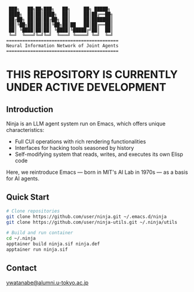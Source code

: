 <!-- ---
!-- title: ./Semacs/README.md
!-- author: ywatanabe
!-- date: 2024-12-08 03:12:12
!-- --- -->

``` plaintext
 ███╗   ██╗██╗███╗   ██╗     ██╗ █████╗ 
 ████╗  ██║██║████╗  ██║     ██║██╔══██╗
 ██╔██╗ ██║██║██╔██╗ ██║     ██║███████║
 ██║╚██╗██║██║██║╚██╗██║██   ██║██╔══██║
 ██║ ╚████║██║██║ ╚████║╚█████╔╝██║  ██║
 ╚═╝  ╚═══╝╚═╝╚═╝  ╚═══╝ ╚════╝ ╚═╝  ╚═╝
==========================================
Neural Information Network of Joint Agents
==========================================
```

THIS REPOSITORY IS CURRENTLY UNDER ACTIVE DEVELOPMENT
=====================================================

## Introduction
Ninja is an LLM agent system run on Emacs, which offers unique characteristics:
- Full CUI operations with rich rendering functionalities 
- Interfaces for hacking tools seasoned by history
- Self-modifying system that reads, writes, and executes its own Elisp code

Here, we reintroduce Emacs — born in MIT's AI Lab in 1970s — as a basis for AI agents.

## Quick Start
```bash
# Clone repositories
git clone https://github.com/user/ninja.git ~/.emacs.d/ninja
git clone https://github.com/user/ninja-utils.git ~/.ninja/utils

# Build and run container
cd ~/.ninja
apptainer build ninja.sif ninja.def
apptainer run ninja.sif
```


## Contact
ywatanabe@alumni.u-tokyo.ac.jp


<!-- ----------------------------------------
 !-- ``` bash
 !-- apptainer_build_def2sand ./.apptainer/ninja/definitions/ninja_v004.def
 !-- less ./.apptainer/ninja/ninja.sandbox.log
 !-- apptainer run ./.apptainer/ninja/ninja.sandbox
 !-- ``` -->
